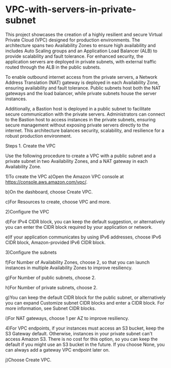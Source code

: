 # VPC-with-servers-in-private-subnet
This project showcases the creation of a highly resilient and secure Virtual Private Cloud (VPC) designed for production environments. The architecture spans two Availability Zones to ensure high availability and includes Auto Scaling groups and an Application Load Balancer (ALB) to provide scalability and fault tolerance. For enhanced security, the application servers are deployed in private subnets, with external traffic routed through the ALB in the public subnets.

To enable outbound internet access from the private servers, a Network Address Translation (NAT) gateway is deployed in each Availability Zone, ensuring availability and fault tolerance. Public subnets host both the NAT gateways and the load balancer, while private subnets house the server instances.

Additionally, a Bastion host is deployed in a public subnet to facilitate secure communication with the private servers. Administrators can connect to the Bastion host to access instances in the private subnets, ensuring secure management without exposing private servers directly to the internet. This architecture balances security, scalability, and resilience for a robust production environment.

Steps 1. Create the VPC

Use the following procedure to create a VPC with a public subnet and a private subnet in two Availability Zones, and a NAT gateway in each Availability Zone.

1)To create the VPC
  a)Open the Amazon VPC console at https://console.aws.amazon.com/vpc/.

  b)On the dashboard, choose Create VPC.

  c)For Resources to create, choose VPC and more.

2)Configure the VPC

  d)For IPv4 CIDR block, you can keep the default suggestion, or alternatively you can enter the CIDR block required by your application 
    or network.

  e)If your application communicates by using IPv6 addresses, choose IPv6 CIDR block, Amazon-provided IPv6 CIDR block.

3)Configure the subnets

  f)For Number of Availability Zones, choose 2, so that you can launch instances in multiple Availability Zones to improve resiliency.

  g)For Number of public subnets, choose 2.

  h)For Number of private subnets, choose 2.

  g)You can keep the default CIDR block for the public subnet, or alternatively you can expand Customize subnet CIDR blocks and enter a 
    CIDR block. For more information, see Subnet CIDR blocks.

  i)For NAT gateways, choose 1 per AZ to improve resiliency.

4)For VPC endpoints, if your instances must access an S3 bucket, keep the S3 Gateway default. Otherwise, instances in your private subnet can't access Amazon S3. There is no cost for this option, so you can keep the default if you might use an S3 bucket in the future. If you choose None, you can always add a gateway VPC endpoint later on.

  j)Choose Create VPC.
